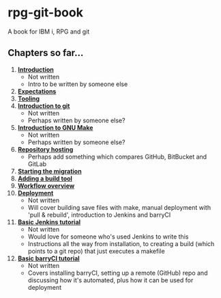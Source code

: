 # rpg-git-book

A book for IBM i, RPG and git

## Chapters so far...

1. [**Introduction**](./1-introduction)
   * Not written
   * Intro to be written by someone else
2. [**Expectations**](./2-expectation)
3. [**Tooling**](./3-tooling)
4. [**Introduction to git**](./4-intro-to-git)
   * Not written
   * Perhaps written by someone else?
5. [**Introduction to GNU Make**](./5-intro-to-make)
   * Not written
   * Perhaps written by someone else?
6. [**Repository hosting**](./6-repository-host)
   * Perhaps add something which compares GitHub, BitBucket and GitLab
7. [**Starting the migration**](./7-migration)
8. [**Adding a build tool**](./8-buildtool)
9. [**Workflow overview**](./9-workflow)
10. [**Deployment**](./10-deployment)
    * Not written
    * Will cover building save files with make, manual deployment with 'pull & rebuild', introduction to Jenkins and barryCI
11. [**Basic Jenkins tutorial**](./11-basic-jenkins)
    * Not written
    * Would love for someone who's used Jenkins to write this
    * Instructions all the way from installation, to creating a build (which points to a git repo) that just executes a makefile
12. [**Basic barryCI tutorial**](./12-basic-barryci)
    * Not written
    * Covers installing barryCI, setting up a remote (GitHub) repo and discussing how it's automated, plus how it can be used for deployment
